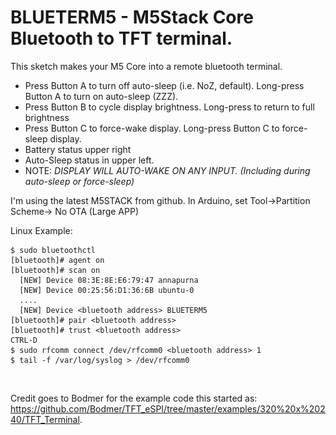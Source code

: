 # BLUETERM5 - M5Stack Core Bluetooth to TFT terminal.
This sketch makes your M5 Core into a remote bluetooth terminal.

* Press Button A to turn off auto-sleep (i.e. NoZ, default). Long-press Button A to turn on auto-sleep (ZZZ).
* Press Button B to cycle display brightness. Long-press to return to full brightness
* Press Button C to force-wake display. Long-press Button C to force-sleep display.
* Battery status upper right
* Auto-Sleep status in upper left.
* NOTE: *DISPLAY WILL AUTO-WAKE ON ANY INPUT. (Including during auto-sleep or force-sleep)*

I'm using the latest M5STACK from github.
In Arduino, set Tool->Partition Scheme-> No OTA (Large APP)

Linux Example:
```
$ sudo bluetoothctl
[bluetooth]# agent on
[bluetooth]# scan on
  [NEW] Device 08:3E:8E:E6:79:47 annapurna
  [NEW] Device 00:25:56:D1:36:6B ubuntu-0
  ....
  [NEW] Device <bluetooth address> BLUETERM5
[bluetooth]# pair <bluetooth address>
[bluetooth]# trust <bluetooth address>
CTRL-D
$ sudo rfcomm connect /dev/rfcomm0 <bluetooth address> 1
$ tail -f /var/log/syslog > /dev/rfcomm0
```

![Example1](images/dot.gif)
![Example2](images/dot.gif)

Credit goes to Bodmer for the example code this started as: https://github.com/Bodmer/TFT_eSPI/tree/master/examples/320%20x%20240/TFT_Terminal. 
